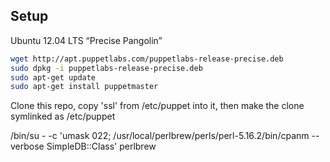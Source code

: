 
Setup
------

Ubuntu 12.04 LTS “Precise Pangolin”

```sh
wget http://apt.puppetlabs.com/puppetlabs-release-precise.deb
sudo dpkg -i puppetlabs-release-precise.deb
sudo apt-get update
sudo apt-get install puppetmaster
```

Clone this repo, copy 'ssl' from /etc/puppet into it,
then make the clone symlinked as /etc/puppet


/bin/su - -c 'umask 022; /usr/local/perlbrew/perls/perl-5.16.2/bin/cpanm --verbose SimpleDB::Class' perlbrew


